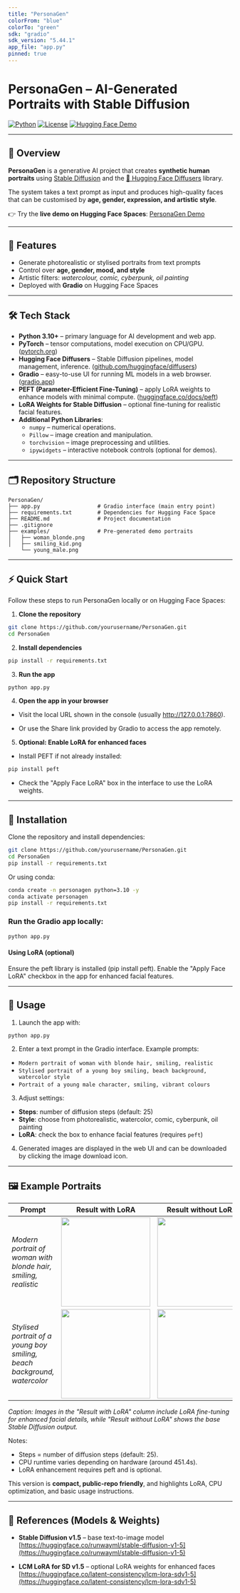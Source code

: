 ```yaml
---
title: "PersonaGen"
colorFrom: "blue"
colorTo: "green"
sdk: "gradio"
sdk_version: "5.44.1"
app_file: "app.py"
pinned: true
---
```


# PersonaGen – AI-Generated Portraits with Stable Diffusion

[![Python](https://img.shields.io/badge/python-3.10+-blue.svg)](https://www.python.org/)
[![License](https://img.shields.io/badge/license-MIT-green.svg)](LICENSE)
[![Hugging Face Demo](https://img.shields.io/badge/demo-Hugging%20Face-orange.svg)](https://huggingface.co/spaces/inesruizblach/PersonaGen)

---

## 📌 Overview  
**PersonaGen** is a generative AI project that creates **synthetic human portraits** using [Stable Diffusion](https://huggingface.co/CompVis/stable-diffusion) and the [🤗 Hugging Face Diffusers](https://github.com/huggingface/diffusers) library.  

The system takes a text prompt as input and produces high-quality faces that can be customised by **age, gender, expression, and artistic style**.  

👉 Try the **live demo on Hugging Face Spaces**: [PersonaGen Demo](https://huggingface.co/spaces/inesruizblach/PersonaGen)  

---

## 🎯 Features  
- Generate photorealistic or stylised portraits from text prompts  
- Control over **age, gender, mood, and style**  
- Artistic filters: *watercolour, comic, cyberpunk, oil painting*  
- Deployed with **Gradio** on Hugging Face Spaces  

---

## 🛠️ Tech Stack  

- **Python 3.10+** – primary language for AI development and web app.
- **PyTorch** – tensor computations, model execution on CPU/GPU. ([pytorch.org](https://pytorch.org))
- **Hugging Face Diffusers** – Stable Diffusion pipelines, model management, inference. ([github.com/huggingface/diffusers](https://github.com/huggingface/diffusers))
- **Gradio** – easy-to-use UI for running ML models in a web browser. ([gradio.app](https://gradio.app))
- **PEFT (Parameter-Efficient Fine-Tuning)** – apply LoRA weights to enhance models with minimal compute. ([huggingface.co/docs/peft](https://huggingface.co/docs/peft/index))
- **LoRA Weights for Stable Diffusion** – optional fine-tuning for realistic facial features.
- **Additional Python Libraries**:
  - `numpy` – numerical operations.
  - `Pillow` – image creation and manipulation.
  - `torchvision` – image preprocessing and utilities.
  - `ipywidgets` – interactive notebook controls (optional for demos).

---

## 🗂️ Repository Structure  

```text
PersonaGen/
├── app.py                  # Gradio interface (main entry point)
├── requirements.txt        # Dependencies for Hugging Face Space
├── README.md               # Project documentation
├── .gitignore
├── examples/               # Pre-generated demo portraits
│   ├── woman_blonde.png
│   ├── smiling_kid.png
    └── young_male.png
```

---

## ⚡ Quick Start  

Follow these steps to run PersonaGen locally or on Hugging Face Spaces:

1. **Clone the repository**  
```bash
git clone https://github.com/yourusername/PersonaGen.git
cd PersonaGen
```

2. **Install dependencies**
```bash
pip install -r requirements.txt
```

3. **Run the app**
```bash
python app.py
```

4. **Open the app in your browser**

* Visit the local URL shown in the console (usually http://127.0.0.1:7860).

* Or use the Share link provided by Gradio to access the app remotely.

5. **Optional: Enable LoRA for enhanced faces**

* Install PEFT if not already installed:
```bash
pip install peft
```
* Check the "Apply Face LoRA" box in the interface to use the LoRA weights.


---

## 🚀 Installation  

Clone the repository and install dependencies:  

```bash
git clone https://github.com/yourusername/PersonaGen.git
cd PersonaGen
pip install -r requirements.txt
```

Or using conda:
```bash
conda create -n personagen python=3.10 -y
conda activate personagen
pip install -r requirements.txt
```

### Run the Gradio app locally:
```bash
python app.py
```

#### Using LoRA (optional)

Ensure the peft library is installed (pip install peft).
Enable the "Apply Face LoRA" checkbox in the app for enhanced facial features.

---

## 🎨 Usage

1. Launch the app with:
```bash
python app.py
```
2. Enter a text prompt in the Gradio interface.
Example prompts:
* `Modern portrait of woman with blonde hair, smiling, realistic`
* `Stylised portrait of a young boy smiling, beach background, watercolor style`
* `Portrait of a young male character, smiling, vibrant colours`

3. Adjust settings:
* **Steps**: number of diffusion steps (default: 25)
* **Style**: choose from photorealistic, watercolor, comic, cyberpunk, oil painting
* **LoRA**: check the box to enhance facial features (requires `peft`)

4. Generated images are displayed in the web UI and can be downloaded by clicking the image download icon.
---

## 🖼️ Example Portraits

| Prompt                                                         | Result with LoRA                                | Result without LoRA                                |
| -------------------------------------------------------------- | ----------------------------------------------- | -------------------------------------------------- |
| *Modern portrait of woman with blonde hair, smiling, realistic* | <img src="examples/blonde_woman.png" width="200"/> | <img src="examples/blonde_woman_no_lora.png" width="200"/> |
| *Stylised portrait of a young boy smiling, beach background, watercolor* | <img src="examples/young_kid_smiling.png" width="200"/> | <img src="examples/young_kid_smiling_no_lora.png" width="200"/> |

*Caption: Images in the "Result with LoRA" column include LoRA fine-tuning for enhanced facial details, while "Result without LoRA" shows the base Stable Diffusion output.*


Notes:
* Steps = number of diffusion steps (default: 25).
* CPU runtime varies depending on hardware (around 451.4s).
* LoRA enhancement requires peft and is optional.

This version is **compact, public-repo friendly**, and highlights LoRA, CPU optimization, and basic usage instructions.  

---

## 🧩 References (Models & Weights)

- **Stable Diffusion v1.5** – base text-to-image model  
  [https://huggingface.co/runwayml/stable-diffusion-v1-5](https://huggingface.co/runwayml/stable-diffusion-v1-5)

- **LCM LoRA for SD v1.5** – optional LoRA weights for enhanced faces  
  [https://huggingface.co/latent-consistency/lcm-lora-sdv1-5](https://huggingface.co/latent-consistency/lcm-lora-sdv1-5)